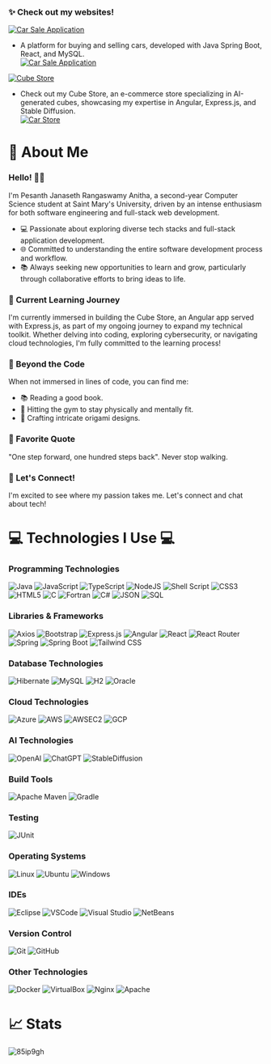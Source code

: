 ### ✨ Check out my websites!
[![Car Sale Application](https://img.shields.io/badge/Car%20Sale%20Application-none?style=for-the-badge&logo=amazonec2&logoColor=white&color=FF9900)](https://github.com/85ip9gh/car-sale-application)
  - A platform for buying and selling cars, developed with Java Spring Boot, React, and MySQL.  
  [![Car Sale Application](https://img.shields.io/badge/Car%20Sale%20Application%20Repository-181717?style=for-the-badge&logo=github&logoColor=white)](https://github.com/85ip9gh/car-sale-application)

[![Cube Store](https://img.shields.io/badge/Cube%20Store-none?style=for-the-badge&logo=microsoftazure&logoColor=white&color=0078D4)](http://18.118.238.40:4200)
  - Check out my Cube Store, an e-commerce store specializing in AI-generated cubes, showcasing my expertise in Angular, Express.js, and Stable Diffusion.  
  [![Car Store](https://img.shields.io/badge/Cube%20Store%20Repository-181717?style=for-the-badge&logo=github&logoColor=white)](https://github.com/85ip9gh/cube-store-application)

# 🔅 About Me
### Hello! 👋😃
I'm Pesanth Janaseth Rangaswamy Anitha, a second-year Computer Science student at Saint Mary's University, driven by an intense enthusiasm for both software engineering and full-stack web development.

- 💻 Passionate about exploring diverse tech stacks and full-stack application development.
- 🌐 Committed to understanding the entire software development process and workflow.
- 📚 Always seeking new opportunities to learn and grow, particularly through collaborative efforts to bring ideas to life.

### 🌱 Current Learning Journey
I'm currently immersed in building the Cube Store, an Angular app served with Express.js, as part of my ongoing journey to expand my technical toolkit. Whether delving into coding, exploring cybersecurity, or navigating cloud technologies, I'm fully committed to the learning process!

### 📖 Beyond the Code
When not immersed in lines of code, you can find me:
- 📚 Reading a good book.
- 💪 Hitting the gym to stay physically and mentally fit.
- 🎨 Crafting intricate origami designs.

### 🌟 Favorite Quote
"One step forward, one hundred steps back". Never stop walking.

### 🚀 Let's Connect!
I'm excited to see where my passion takes me. Let's connect and chat about tech!

# 💻 Technologies I Use 💻
### Programming Technologies
![Java](https://img.shields.io/badge/java-%23ED8B00.svg?style=for-the-badge&logo=openjdk&logoColor=white)
![JavaScript](https://img.shields.io/badge/javascript-%23323330.svg?style=for-the-badge&logo=javascript&logoColor=%23F7DF1E)
![TypeScript](https://img.shields.io/badge/typescript-%23007ACC.svg?style=for-the-badge&logo=typescript&logoColor=white)
![NodeJS](https://img.shields.io/badge/node.js-6DA55F?style=for-the-badge&logo=node.js&logoColor=white)
![Shell Script](https://img.shields.io/badge/shell_script-%23121011.svg?style=for-the-badge&logo=gnu-bash&logoColor=white)
![CSS3](https://img.shields.io/badge/css3-%231572B6.svg?style=for-the-badge&logo=css3&logoColor=white)
![HTML5](https://img.shields.io/badge/html5-%23E34F26.svg?style=for-the-badge&logo=html5&logoColor=white)
![C](https://img.shields.io/badge/C-00599C?style=for-the-badge&logo=c&logoColor=white)
![Fortran](https://img.shields.io/badge/Fortran-%23734F96.svg?style=for-the-badge&logo=fortran&logoColor=white)
![C#](https://img.shields.io/badge/C%23-A179DC?style=for-the-badge&logo=csharp&logoColor=white)
![JSON](https://img.shields.io/badge/json-5E5C5C?style=for-the-badge&logo=json&logoColor=white)
![SQL](https://img.shields.io/badge/SQL-000000?style=for-the-badge&logo=databricks&logoColor=white)
### Libraries & Frameworks
![Axios](https://img.shields.io/badge/axios-671ddf?&style=for-the-badge&logo=axios&logoColor=white)
![Bootstrap](https://img.shields.io/badge/bootstrap-%23563D7C.svg?style=for-the-badge&logo=bootstrap&logoColor=white)
![Express.js](https://img.shields.io/badge/express.js-%23404d59.svg?style=for-the-badge&logo=express&logoColor=%2361DAFB)
![Angular](https://img.shields.io/badge/Angular-0F0F11?style=for-the-badge&logo=react&logoColor=%2361DAFB)
![React](https://img.shields.io/badge/react-%2320232a.svg?style=for-the-badge&logo=react&logoColor=%2361DAFB)
![React Router](https://img.shields.io/badge/React_Router-CA4245?style=for-the-badge&logo=react-router&logoColor=white)
![Spring](https://img.shields.io/badge/Spring-6DB33F?style=for-the-badge&logo=spring&logoColor=white)
![Spring Boot](https://img.shields.io/badge/Spring_Boot-F2F4F9?style=for-the-badge&logo=spring-boot)
![Tailwind CSS](https://img.shields.io/badge/Tailwind_CSS-38B2AC?style=for-the-badge&logo=tailwind-css&logoColor=white)
### Database Technologies
![Hibernate](https://img.shields.io/badge/Hibernate-59666C?style=for-the-badge&logo=Hibernate&logoColor=white)
![MySQL](https://img.shields.io/badge/mysql-%2300f.svg?style=for-the-badge&logo=mysql&logoColor=white)
![H2](https://img.shields.io/badge/H2-000000?style=for-the-badge&logo=databricks&logoColor=white)
![Oracle](https://img.shields.io/badge/Oracle-F80000?style=for-the-badge&logo=Oracle&logoColor=white)
### Cloud Technologies
![Azure](https://img.shields.io/badge/Microsoft%20Azure-0078D4?style=for-the-badge&logo=microsoftazure&logoColor=white)
![AWS](https://img.shields.io/badge/AWS-FF9900?style=for-the-badge&logo=amazonaws&logoColor=white)
![AWSEC2](https://img.shields.io/badge/Amazon%20EC2-FF9900?style=for-the-badge&logo=amazonec2&logoColor=white)
![GCP](https://img.shields.io/badge/Google%20Cloud-4285F4?style=for-the-badge&logo=googlecloud&logoColor=white)
### AI Technologies
![OpenAI](https://img.shields.io/badge/OpenAI-412991?style=for-the-badge&logo=openai&logoColor=white)
![ChatGPT](https://img.shields.io/badge/ChatGPT-8BC34A?style=for-the-badge&logo=openai&logoColor=white)
![StableDiffusion](https://img.shields.io/badge/Stable%20Diffusion-87CEEB?style=for-the-badge&logo=openaigym&logoColor=white)
### Build Tools
![Apache Maven](https://img.shields.io/badge/Apache%20Maven-C71A36?style=for-the-badge&logo=Apache%20Maven&logoColor=white)
![Gradle](https://img.shields.io/badge/Gradle-02303A.svg?style=for-the-badge&logo=Gradle&logoColor=white)
### Testing
![JUnit](https://img.shields.io/badge/Junit5-25A162?style=for-the-badge&logo=junit5&logoColor=white)
### Operating Systems
![Linux](https://img.shields.io/badge/Linux-FCC624?style=for-the-badge&logo=linux&logoColor=black)
![Ubuntu](https://img.shields.io/badge/Ubuntu-E95420?style=for-the-badge&logo=ubuntu&logoColor=white)
![Windows](https://img.shields.io/badge/Windows-0078D6?style=for-the-badge&logo=windows&logoColor=white)
### IDEs
![Eclipse](https://img.shields.io/badge/Eclipse-2C2255?style=for-the-badge&logo=eclipse&logoColor=white)
![VSCode](https://img.shields.io/badge/VSCode-0078D4?style=for-the-badge&logo=visual%20studio%20code&logoColor=white)
![Visual Studio](https://img.shields.io/badge/Visual_Studio-5C2D91?style=for-the-badge&logo=visual%20studio&logoColor=white)
![NetBeans](https://img.shields.io/badge/NetBeans-1B6AC6?style=for-the-badge&logo=apachenetbeanside&logoColor=F7BA3E)
### Version Control
![Git](https://img.shields.io/badge/GIT-E44C30?style=for-the-badge&logo=git&logoColor=white)
![GitHub](https://img.shields.io/badge/GitHub-100000?style=for-the-badge&logo=github&logoColor=white)
### Other Technologies
![Docker](https://img.shields.io/badge/Docker-2CA5E0?style=for-the-badge&logo=docker&logoColor=white)
![VirtualBox](https://img.shields.io/badge/VirtualBox-183A61?style=for-the-badge&logo=virtualbox&logoColor=white)
![Nginx](https://img.shields.io/badge/Nginx-009639?style=for-the-badge&logo=nginx&logoColor=white)
![Apache](https://img.shields.io/badge/apache-%23D42029.svg?style=for-the-badge&logo=apache&logoColor=white)

# 📈 Stats
<img align="center" src="https://github-readme-stats.vercel.app/api/top-langs?username=85ip9gh&show_icons=true&locale=en&layout=compact" alt="85ip9gh" />
